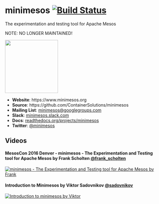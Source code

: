 # minimesos [![Build Status](https://travis-ci.org/ContainerSolutions/minimesos.svg?branch=master)](https://travis-ci.org/ContainerSolutions/minimesos)

The experimentation and testing tool for Apache Mesos

NOTE: NO LONGER MAINTAINED!

<div>
<img width="175" src="https://github.com/ContainerSolutions/minimesos/raw/master/images/minimesos.png">
<ul>
  <li><strong>Website</strong>: https://www.minimesos.org
  <li><strong>Source</strong>: https://github.com/ContainerSolutions/minimesos
  <li><strong>Mailing List</strong>: <a href="https://groups.google.com/d/forum/minimesos">minimesos@googlegroups.com</a>
  <li><strong>Slack</strong>: <a href="https://minimesos.slack.com">minimesos.slack.com</a>
  <li><strong>Docs</strong>: <a href="https://readthedocs.org/projects/minimesos">readthedocs.org/projects/minimesos</a>
  <li><strong>Twitter</strong>: <a href="https://twitter.com/minimesos">@minimesos</a>
</ul>
<div style="clear: both;"> 

## Videos

#### MesosCon 2016 Denver - minimesos - The Experimentation and Testing tool for Apache Mesos by Frank Scholten [@frank_scholten](https://twitter.com/Frank_Scholten)

[![minimesos - The Experimentation and Testing tool for Apache Mesos by Frank](https://github.com/ContainerSolutions/minimesos/raw/master/images/minimesos-talk.jpg)](https://www.youtube.com/watch?v=J14_H4T0JB0)

#### Introduction to Minimesos by Viktor Sadovnikov [@sadovnikov](https://twitter.com/sadovnikov)

[![Introduction to minimesos by Viktor](https://raw.githubusercontent.com/containersolutions/minimesos/master/docs/images/introduction-to-minimesos-screenshot.jpg)](https://www.youtube.com/watch?v=jVGyz8sCZSU)
